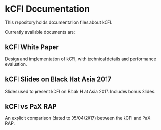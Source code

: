 # kCFI Documentation

This repository holds documentation files about kCFI.

Currently available documents are:

## kCFI White Paper

Design and implementation of kCFI, with technical details and performance evaluation.

## kCFI Slides on Black Hat Asia 2017

Slides used to present kCFI on Blcak H at Asia 2017. Includes bonus Slides.

## kCFI vs PaX RAP

An explicit comparison (dated to 05/04/2017) between the kCFI and PaX RAP.
